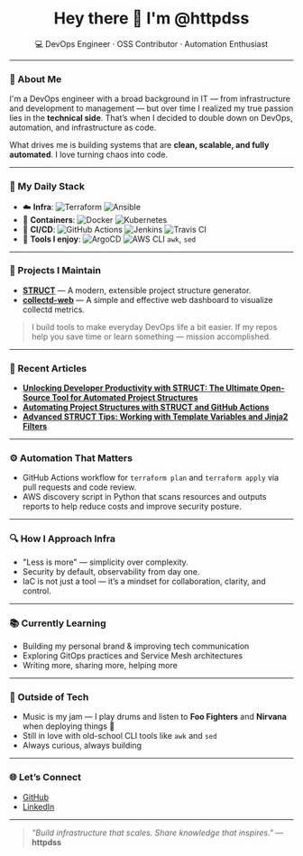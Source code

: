 <!-- markdownlint-disable no-inline-html -->

<h1 align="center">Hey there 👋 I'm @httpdss</h1>
<p align="center">💻 DevOps Engineer · OSS Contributor · Automation Enthusiast</p>

---

### 🚀 About Me

I'm a DevOps engineer with a broad background in IT — from infrastructure and development to management — but over time I realized my true passion lies in the **technical side**. That’s when I decided to double down on DevOps, automation, and infrastructure as code.

What drives me is building systems that are **clean, scalable, and fully automated**. I love turning chaos into code.

---

### 🧰 My Daily Stack

- ☁️ **Infra**: ![Terraform](https://img.shields.io/badge/-Terraform-623CE4?logo=terraform&logoColor=white) ![Ansible](https://img.shields.io/badge/-Ansible-EE0000?logo=ansible&logoColor=white)
- 🐳 **Containers**: ![Docker](https://img.shields.io/badge/-Docker-2496ED?logo=docker&logoColor=white) ![Kubernetes](https://img.shields.io/badge/-Kubernetes-326CE5?logo=kubernetes&logoColor=white)
- 🔁 **CI/CD**: ![GitHub Actions](https://img.shields.io/badge/-GitHub%20Actions-2088FF?logo=githubactions&logoColor=white) ![Jenkins](https://img.shields.io/badge/-Jenkins-D24939?logo=jenkins&logoColor=white) ![Travis CI](https://img.shields.io/badge/-Travis%20CI-3EAAAF?logo=travisci&logoColor=white)
- 🧠 **Tools I enjoy**: ![ArgoCD](https://img.shields.io/badge/-ArgoCD-F05032?logo=argo&logoColor=white) ![AWS CLI](https://img.shields.io/badge/-AWS%20CLI-232F3E?logo=amazonaws&logoColor=white) `awk`, `sed`

---

### 🔨 Projects I Maintain

- [**STRUCT**](https://github.com/httpdss/struct) — A modern, extensible project structure generator.
- [**collectd-web**](https://github.com/httpdss/collectd-web) — A simple and effective web dashboard to visualize collectd metrics.

> I build tools to make everyday DevOps life a bit easier. If my repos help you save time or learn something — mission accomplished.

---

### 📝 Recent Articles

- [**Unlocking Developer Productivity with STRUCT: The Ultimate Open-Source Tool for Automated Project Structures**](https://blog.devops.dev/unlocking-developer-productivity-with-struct-the-ultimate-open-source-tool-for-automated-project-8bca9b5f40f9)
- [**Automating Project Structures with STRUCT and GitHub Actions**](https://medium.com/@httpdss/automating-project-structures-with-struct-and-github-actions-64e09c40c11e)
- [**Advanced STRUCT Tips: Working with Template Variables and Jinja2 Filters**](https://medium.com/@httpdss/advanced-struct-tips-working-with-template-variables-and-jinja2-filters-b239bf3145e4)

---

### ⚙️ Automation That Matters

- GitHub Actions workflow for `terraform plan` and `terraform apply` via pull requests and code review.
- AWS discovery script in Python that scans resources and outputs reports to help reduce costs and improve security posture.

---

### 🔍 How I Approach Infra

- "Less is more" — simplicity over complexity.
- Security by default, observability from day one.
- IaC is not just a tool — it’s a mindset for collaboration, clarity, and control.

---

### 📚 Currently Learning

- Building my personal brand & improving tech communication
- Exploring GitOps practices and Service Mesh architectures
- Writing more, sharing more, helping more

---

### 🥁 Outside of Tech

- Music is my jam — I play drums and listen to **Foo Fighters** and **Nirvana** when deploying things 🎸
- Still in love with old-school CLI tools like `awk` and `sed`
- Always curious, always building

---

### 🌐 Let’s Connect

- [GitHub](https://github.com/httpdss)
- [LinkedIn](https://uy.linkedin.com/in/httpdss)

---

> _"Build infrastructure that scales. Share knowledge that inspires."_ — **httpdss**

